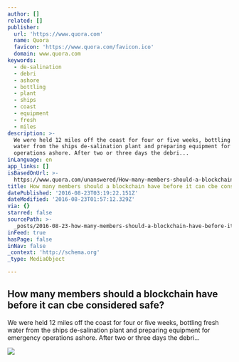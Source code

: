 ```yaml
---
author: []
related: []
publisher:
  url: 'https://www.quora.com'
  name: Quora
  favicon: 'https://www.quora.com/favicon.ico'
  domain: www.quora.com
keywords:
  - de-salination
  - debri
  - ashore
  - bottling
  - plant
  - ships
  - coast
  - equipment
  - fresh
  - miles
description: >-
  We were held 12 miles off the coast for four or five weeks, bottling fresh
  water from the ships de-salination plant and preparing equipment for emergency
  operations ashore. After two or three days the debri...
inLanguage: en
app_links: []
isBasedOnUrl: >-
  https://www.quora.com/unanswered/How-many-members-should-a-blockchain-have-before-it-can-cbe-considered-safe
title: How many members should a blockchain have before it can cbe considered safe?
datePublished: '2016-08-23T03:19:22.151Z'
dateModified: '2016-08-23T01:57:12.329Z'
via: {}
starred: false
sourcePath: >-
  _posts/2016-08-23-how-many-members-should-a-blockchain-have-before-it-can-cbe.md
inFeed: true
hasPage: false
inNav: false
_context: 'http://schema.org'
_type: MediaObject

---
```

<article style=""><h1>How many members should a blockchain have before it can cbe considered safe?</h1><p>We were held 12 miles off the coast for four or five weeks, bottling fresh water from the ships de-salination plant and preparing equipment for emergency operations ashore. After two or three days the debri...</p><img src="https://qph.ec.quoracdn.net/main-custom-t-788-600x315-pitawsfglqjondnjfdmgqqsnbnracpcv.jpeg" /></article>
